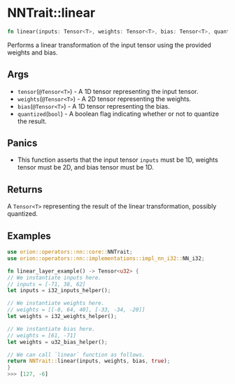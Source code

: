 # NNTrait::linear

```rust
fn linear(inputs: Tensor<T>, weights: Tensor<T>, bias: Tensor<T>, quantized: bool) -> Tensor<T>
```

Performs a linear transformation of the input tensor using the provided weights and bias.

## Args

* `tensor`(`@Tensor<T>`) - A 1D tensor representing the input tensor.
* `weights`(`@Tensor<T>`) - A 2D tensor representing the weights.
* `bias`(`@Tensor<T>`) - A 1D tensor representing the bias.
* `quantized`(`bool`) - A boolean flag indicating whether or not to quantize the result.

## Panics

* This function asserts that the input tensor `inputs` must be 1D, weights tensor must be 2D, and bias tensor must be 1D.

## Returns

A `Tensor<T>` representing the result of the linear transformation, possibly quantized.

## Examples

```rust
use orion::operators::nn::core::NNTrait;
use orion::operators::nn::implementations::impl_nn_i32::NN_i32;

fn linear_layer_example() -> Tensor<u32> {
// We instantiate inputs here.
// inputs = [-71, 38, 62]
let inputs = i32_inputs_helper();

// We instantiate weights here.
// weights = [[-8, 64, 40], [-33, -34, -20]]
let weights = i32_weights_helper();

// We instantiate bias here.
// weights = [61, -71]
let weights = u32_bias_helper();

// We can call `linear` function as follows.
return NNTrait::linear(inputs, weights, bias, true);
}
>>> [127, -6]
````
